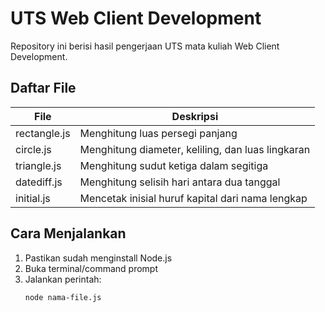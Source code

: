 # UTS Web Client Development

Repository ini berisi hasil pengerjaan UTS mata kuliah Web Client Development.

## Daftar File

| File         | Deskripsi                                      |
|--------------|------------------------------------------------|
| rectangle.js  | Menghitung luas persegi panjang               |
| circle.js     | Menghitung diameter, keliling, dan luas lingkaran |
| triangle.js   | Menghitung sudut ketiga dalam segitiga        |
| datediff.js   | Menghitung selisih hari antara dua tanggal    |
| initial.js    | Mencetak inisial huruf kapital dari nama lengkap |

## Cara Menjalankan

1. Pastikan sudah menginstall Node.js
2. Buka terminal/command prompt
3. Jalankan perintah:
   ```bash
   node nama-file.js